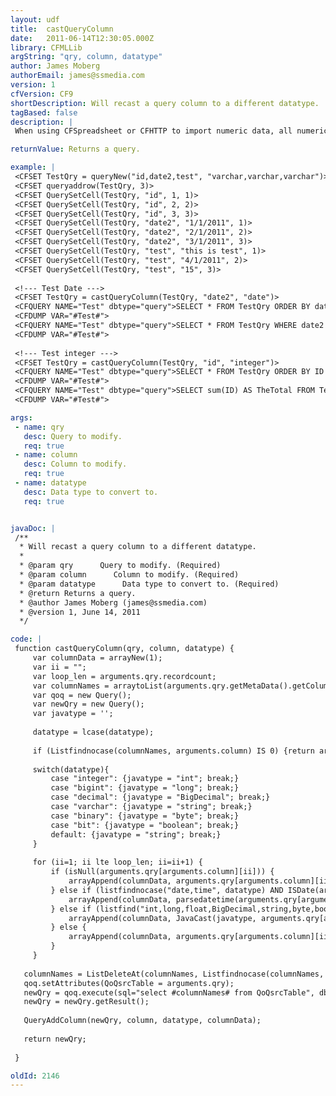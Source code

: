 ```yaml
---
layout: udf
title:  castQueryColumn
date:   2011-06-14T12:30:05.000Z
library: CFMLLib
argString: "qry, column, datatype"
author: James Moberg
authorEmail: james@ssmedia.com
version: 1
cfVersion: CF9
shortDescription: Will recast a query column to a different datatype.
tagBased: false
description: |
 When using CFSpreadsheet or CFHTTP to import numeric data, all numeric and data values are imported as &quot;VarChar&quot;.  This script will change the datatype of the query so that you can perform Query-of-Query transactions on properly typed datatypes.

returnValue: Returns a query.

example: |
 <CFSET TestQry = queryNew("id,date2,test", "varchar,varchar,varchar")>
 <CFSET queryaddrow(TestQry, 3)>
 <CFSET QuerySetCell(TestQry, "id", 1, 1)>
 <CFSET QuerySetCell(TestQry, "id", 2, 2)>
 <CFSET QuerySetCell(TestQry, "id", 3, 3)>
 <CFSET QuerySetCell(TestQry, "date2", "1/1/2011", 1)>
 <CFSET QuerySetCell(TestQry, "date2", "2/1/2011", 2)>
 <CFSET QuerySetCell(TestQry, "date2", "3/1/2011", 3)>
 <CFSET QuerySetCell(TestQry, "test", "this is test", 1)>
 <CFSET QuerySetCell(TestQry, "test", "4/1/2011", 2)>
 <CFSET QuerySetCell(TestQry, "test", "15", 3)>
 
 <!--- Test Date --->
 <CFSET TestQry = castQueryColumn(TestQry, "date2", "date")>
 <CFQUERY NAME="Test" dbtype="query">SELECT * FROM TestQry ORDER BY date2 DESC</CFQUERY>
 <CFDUMP VAR="#Test#">
 <CFQUERY NAME="Test" dbtype="query">SELECT * FROM TestQry WHERE date2 < <cfqueryparam value="1/15/2011" cfsqltype="CF_SQL_DATE"></CFQUERY>
 <CFDUMP VAR="#Test#">
 
 <!--- Test integer --->
 <CFSET TestQry = castQueryColumn(TestQry, "id", "integer")>
 <CFQUERY NAME="Test" dbtype="query">SELECT * FROM TestQry ORDER BY ID DESC</CFQUERY>
 <CFDUMP VAR="#Test#">
 <CFQUERY NAME="Test" dbtype="query">SELECT sum(ID) AS TheTotal FROM TestQry</CFQUERY>
 <CFDUMP VAR="#Test#">

args:
 - name: qry
   desc: Query to modify.
   req: true
 - name: column
   desc: Column to modify.
   req: true
 - name: datatype
   desc: Data type to convert to.
   req: true


javaDoc: |
 /**
  * Will recast a query column to a different datatype.
  * 
  * @param qry      Query to modify. (Required)
  * @param column      Column to modify. (Required)
  * @param datatype      Data type to convert to. (Required)
  * @return Returns a query. 
  * @author James Moberg (james@ssmedia.com) 
  * @version 1, June 14, 2011 
  */

code: |
 function castQueryColumn(qry, column, datatype) {
     var columnData = arrayNew(1);
     var ii = "";
     var loop_len = arguments.qry.recordcount;
     var columnNames = arraytoList(arguments.qry.getMetaData().getColumnLabels());
     var qoq = new Query();
     var newQry = new Query();
     var javatype = '';
     
     datatype = lcase(datatype);
 
     if (Listfindnocase(columnNames, arguments.column) IS 0) {return arguments.qry;}
 
     switch(datatype){
         case "integer": {javatype = "int"; break;}
         case "bigint": {javatype = "long"; break;}
         case "decimal": {javatype = "BigDecimal"; break;}
         case "varchar": {javatype = "string"; break;}
         case "binary": {javatype = "byte"; break;}
         case "bit": {javatype = "boolean"; break;}
         default: {javatype = "string"; break;}
     }
 
     for (ii=1; ii lte loop_len; ii=ii+1) {
         if (isNull(arguments.qry[arguments.column][ii])) {
             arrayAppend(columnData, arguments.qry[arguments.column][ii]);
         } else if (listfindnocase("date,time", datatype) AND ISDate(arguments.qry[arguments.column][ii])) {    
             arrayAppend(columnData, parsedatetime(arguments.qry[arguments.column][ii]));    
         } else if (listfind("int,long,float,BigDecimal,string,byte,boolean", javatype)){
             arrayAppend(columnData, JavaCast(javatype, arguments.qry[arguments.column][ii]));    
         } else {
             arrayAppend(columnData, arguments.qry[arguments.column][ii]);    
         }
     }
 
   columnNames = ListDeleteAt(columnNames, Listfindnocase(columnNames, column));
   qoq.setAttributes(QoQsrcTable = arguments.qry);
   newQry = qoq.execute(sql="select #columnNames# from QoQsrcTable", dbtype="query");
   newQry = newQry.getResult();
 
   QueryAddColumn(newQry, column, datatype, columnData);
 
   return newQry;
 
 }

oldId: 2146
---
```


